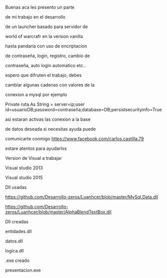 Buenas aca les presento un parte

de mi trabajo en el desarrollo 

de un launcher basado para servidor de

world of warcrafr en la version vanilla

hasta pandaria con uso de encriptacion

de contraseña, login, registro, cambio de

contraseña, auto login automatico etc..

espero que difruten el trabajo, debes 

cambiar algunas cadenas  con valores de la 

conexion a mysql por ejemplo

Private ruta As String = server=ip;user id=usuarioDB;password=contraseña;database=DB;persistsecurityinfo=True

asi estaran activas las conexion a la base

de datos deseada si necesitas ayuda puede 

comunicarte conmigo https://www.facebook.com/carlos.castilla.79

estare atentos para ayudarlos

Version de Visual a trabajar 

Visual studio 2013 

Visual studio 2015

Dll usadas 

https://github.com/Desarrollo-zeros/Luanhcer/blob/master/MySql.Data.dll

https://github.com/Desarrollo-zeros/Luanhcer/blob/master/AlphaBlendTextBox.dll 

Dll creadas

entidades.dll

datos.dll

logica.dll

.exe creado

presentacion.exe
